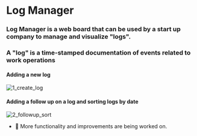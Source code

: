 # Log Manager
### Log Manager is a web board that can be used by a start up company to manage and visualize "logs".
### A "log" is a time-stamped documentation of events related to work operations

#### Adding a new log
![1_create_log](https://github.com/maksim-petrushin/Maintenance-Operations-Board/assets/136845116/c84d5cae-eed4-415f-acc1-1bc96233e0c3)

#### Adding a follow up on a log and sorting logs by date
![2_followup_sort](https://github.com/maksim-petrushin/Maintenance-Operations-Board/assets/136845116/0c4f4ee3-41bb-4250-9e4d-20979b148198)

- 🔭 More functionality and improvements are being worked on. 




